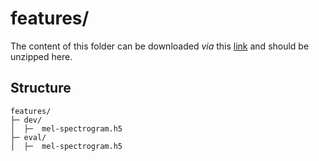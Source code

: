 # features/
The content of this folder can be downloaded *via* this [link](https://zenodo.org/records/11353196/files/features.zip?download=1) and should be unzipped here.

## Structure
```
features/
├─ dev/
│  ├─  mel-spectrogram.h5
├─ eval/
│  ├─  mel-spectrogram.h5     
```
